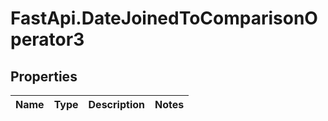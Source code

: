 # FastApi.DateJoinedToComparisonOperator3

## Properties
Name | Type | Description | Notes
------------ | ------------- | ------------- | -------------
